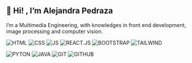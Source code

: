 ## 👋 Hi! , I’m Alejandra Pedraza
I’m a Multimedia Engineering, with knowledges in front end development, image processing and computer vision.

![HTML](https://img.shields.io/badge/-HTML5-orange?style=flat-square&logo=html5&logoColor=white)
![CSS](https://img.shields.io/badge/-CSS3-blue?style=flat-square&logo=css3&logoColor=white)
![JS](https://img.shields.io/badge/-JavaScript-black?style=flat&logo=javascript)
![REACT.JS](https://img.shields.io/badge/-ReactJs-61DAFB?logo=react&logoColor=white)
![BOOTSTRAP](https://img.shields.io/badge/Bootstrap-563D7C?logo=bootstrap&logoColor=white)
![TAILWIND](https://img.shields.io/badge/tailwindcss-0F172A?&logo=tailwindcss)

![PYTON](https://img.shields.io/badge/-Python-black?style=flat&logo=python)
![JAVA](https://img.shields.io/badge/-Java-red?style=flat&logo=springboot)
![GIT](https://img.shields.io/badge/-Git-red?style=flat&logo=git&logoColor=white)
![GITHUB](https://img.shields.io/badge/-GitHub-black?style=flat&logo=github)

<!---
Alejandra230301/Alejandra230301 is a ✨ special ✨ repository because its `README.md` (this file) appears on your GitHub profile.
You can click the Preview link to take a look at your changes.
--->
